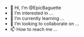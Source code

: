 - 👋 Hi, I’m @EpicBaguette
- 👀 I’m interested in ...
- 🌱 I’m currently learning ...
- 💞️ I’m looking to collaborate on ...
- 📫 How to reach me ...

<!---
EpicBaguette/EpicBaguette is a ✨ special ✨ repository because its `README.md` (this file) appears on your GitHub profile.
You can click the Preview link to take a look at your changes.
--->
